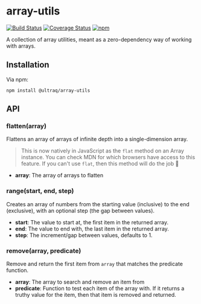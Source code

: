 
array-utils
===========

[![Build Status](https://travis-ci.com/ultraq/array-utils.svg?branch=master)](https://travis-ci.com/ultraq/array-utils)
[![Coverage Status](https://coveralls.io/repos/github/ultraq/array-utils/badge.svg?branch=master)](https://coveralls.io/github/ultraq/array-utils?branch=master)
[![npm](https://img.shields.io/npm/v/@ultraq/array-utils.svg?maxAge=3600)](https://www.npmjs.com/package/@ultraq/array-utils)

A collection of array utilities, meant as a zero-dependency way of working with
arrays.


Installation
------------

Via npm:

```
npm install @ultraq/array-utils
```


API
---

### flatten(array)

Flattens an array of arrays of infinite depth into a single-dimension array.

> This is now natively in JavaScript as the `flat` method on an Array instance.
> You can check MDN for which browsers have access to this feature.  If you
> can't use `flat`, then this method will do the job 🙂

 - **array**: The array of arrays to flatten

### range(start, end, step)

Creates an array of numbers from the starting value (inclusive) to the end
(exclusive), with an optional step (the gap between values).

 - **start**: The value to start at, the first item in the returned array.
 - **end**: The value to end with, the last item in the returned array.
 - **step**: The increment/gap between values, defaults to 1.

### remove(array, predicate)

Remove and return the first item from `array` that matches the predicate
function.

 - **array**: The array to search and remove an item from
 - **predicate**: Function to test each item of the array with.  If it returns a
   truthy value for the item, then that item is removed and returned.
